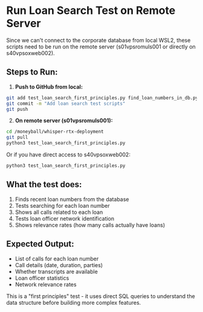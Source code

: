 # Run Loan Search Test on Remote Server

Since we can't connect to the corporate database from local WSL2, these scripts need to be run on the remote server (s01vpsromuls001 or directly on s40vpsoxweb002).

## Steps to Run:

1. **Push to GitHub from local:**
```bash
git add test_loan_search_first_principles.py find_loan_numbers_in_db.py RUN_ON_REMOTE.md
git commit -m "Add loan search test scripts"
git push
```

2. **On remote server (s01vpsromuls001):**
```bash
cd /moneyball/whisper-rtx-deployment
git pull
python3 test_loan_search_first_principles.py
```

Or if you have direct access to s40vpsoxweb002:
```bash
python3 test_loan_search_first_principles.py
```

## What the test does:
1. Finds recent loan numbers from the database
2. Tests searching for each loan number
3. Shows all calls related to each loan
4. Tests loan officer network identification
5. Shows relevance rates (how many calls actually have loans)

## Expected Output:
- List of calls for each loan number
- Call details (date, duration, parties)
- Whether transcripts are available
- Loan officer statistics
- Network relevance rates

This is a "first principles" test - it uses direct SQL queries to understand the data structure before building more complex features.